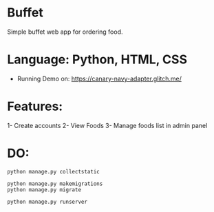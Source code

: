 # Buffet
Simple buffet web app for ordering food.
# Language: Python, HTML, CSS
* Running Demo on: https://canary-navy-adapter.glitch.me/
  
# Features:
1- Create accounts
2- View Foods
3- Manage foods list in admin panel

# DO:
	python manage.py collectstatic
	
	python manage.py makemigrations
	python manage.py migrate
	
	python manage.py runserver
